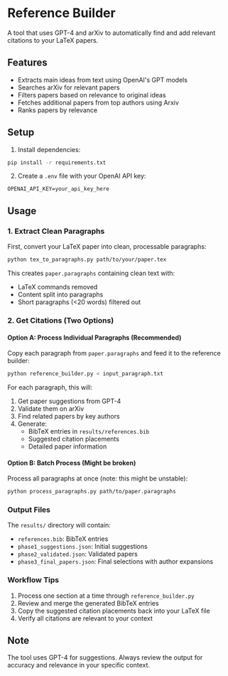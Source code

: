 # Reference Builder

A tool that uses GPT-4 and arXiv to automatically find and add relevant citations to your LaTeX papers.

## Features

- Extracts main ideas from text using OpenAI's GPT models
- Searches arXiv for relevant papers
- Filters papers based on relevance to original ideas
- Fetches additional papers from top authors using Arxiv
- Ranks papers by relevance

## Setup

1. Install dependencies:
```bash
pip install -r requirements.txt
```

2. Create a `.env` file with your OpenAI API key:
```
OPENAI_API_KEY=your_api_key_here
```

## Usage

### 1. Extract Clean Paragraphs

First, convert your LaTeX paper into clean, processable paragraphs:

```bash
python tex_to_paragraphs.py path/to/your/paper.tex
```

This creates `paper.paragraphs` containing clean text with:
- LaTeX commands removed
- Content split into paragraphs
- Short paragraphs (<20 words) filtered out

### 2. Get Citations (Two Options)

#### Option A: Process Individual Paragraphs (Recommended)

Copy each paragraph from `paper.paragraphs` and feed it to the reference builder:

```bash
python reference_builder.py < input_paragraph.txt
```

For each paragraph, this will:
1. Get paper suggestions from GPT-4
2. Validate them on arXiv
3. Find related papers by key authors
4. Generate:
   - BibTeX entries in `results/references.bib`
   - Suggested citation placements
   - Detailed paper information

#### Option B: Batch Process (Might be broken)

Process all paragraphs at once (note: this might be unstable):

```bash
python process_paragraphs.py path/to/paper.paragraphs
```

### Output Files

The `results/` directory will contain:
- `references.bib`: BibTeX entries
- `phase1_suggestions.json`: Initial suggestions
- `phase2_validated.json`: Validated papers
- `phase3_final_papers.json`: Final selections with author expansions

### Workflow Tips

1. Process one section at a time through `reference_builder.py`
2. Review and merge the generated BibTeX entries
3. Copy the suggested citation placements back into your LaTeX file
4. Verify all citations are relevant to your context

## Note

The tool uses GPT-4 for suggestions. Always review the output for accuracy and relevance in your specific context.
